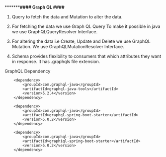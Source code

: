 ***************************************************#### Graph QL ####********************************************

1. Query to fetch the data and Mutation to alter the data.

2. For fetching the data we use Graph QL Query
   To make it possible in java we use GraphQLQueryResolver Interface.

3. For altering the data i.e Create, Update and Delete we use GraphQL Mutation.
   We use GraphQLMutationResolver Interface.

4. Schema provides flexibility to consumers that which attributes they want in response. It has .graphqls file extension.


GraphQL Dependency

        <dependency>
			<groupId>com.graphql-java</groupId>
			<artifactId>graphql-java-tools</artifactId>
			<version>5.2.4</version>
		</dependency>

		<dependency>
			<groupId>com.graphql-java</groupId>
			<artifactId>graphql-spring-boot-starter</artifactId>
			<version>5.0.2</version>
		</dependency>

		<dependency>
			<groupId>com.graphql-java</groupId>
			<artifactId>graphiql-spring-boot-starter</artifactId>
			<version>5.0.2</version>
		</dependency>
